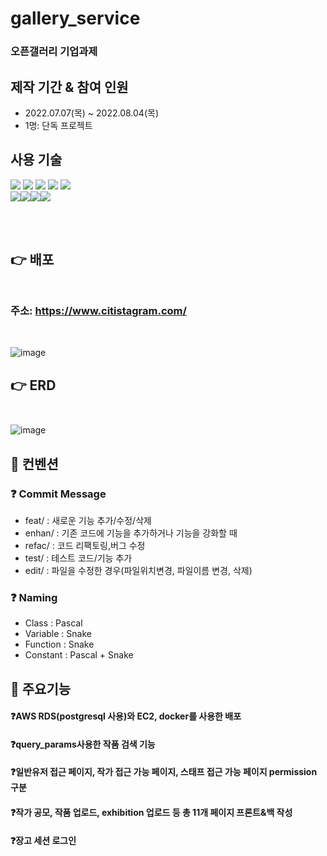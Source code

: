 # gallery_service
### 오픈갤러리 기업과제

## 제작 기간 & 참여 인원
- 2022.07.07(목) ~ 2022.08.04(목)
- 1명: 단독 프로젝트

## 사용 기술

<div style='flex'>
<img src="https://img.shields.io/badge/Python3.10.5-3776AB?style=for-the-badge&logo=Python&logoColor=white" >
  <img src="https://img.shields.io/badge/Django-092E20?style=for-the-badge&logo=Django&logoColor=white">
  <img src="https://img.shields.io/badge/JavaScript-F7DF1E?style=for-the-badge&logo=JavaScript&logoColor=white">
  <img src="https://img.shields.io/badge/HTML5-E34F26?style=for-the-badge&logo=HTML5&logoColor=white">
  <img src="https://img.shields.io/badge/CSS3-1572B6?style=for-the-badge&logo=CSS3&logoColor=white">
</div>
<div style="display:flex">
    <img src="https://img.shields.io/badge/PostgreSQL-4169E1?style=for-the-badge&logo=PostgreSQL&logoColor=white">
    <img src="https://img.shields.io/badge/Docker-2496ED?style=for-the-badge&logo=Docker&logoColor=white">
	<img src="https://img.shields.io/badge/Amazon EC2-FF9900?style=for-the-badge&logo=Amazon EC2&logoColor=white">
	<img src="https://img.shields.io/badge/Amazon RDS-527FFF?style=for-the-badge&logo=Amazon RDS&logoColor=white">

</div>

<br><br>

## 👉 배포 <br><br>
### 주소: https://www.citistagram.com/
<br>

![image](https://user-images.githubusercontent.com/104334219/190332676-b0791821-d79d-471f-8e27-2255b339f0ef.png)


## 👉 ERD <br><br>
![image](https://user-images.githubusercontent.com/104334219/190331848-0505941d-158a-4c8c-9ae8-1d51802fa750.png)

## 📌 컨벤션
### ❓ Commit Message
- feat/ : 새로운 기능 추가/수정/삭제
- enhan/ : 기존 코드에 기능을 추가하거나 기능을 강화할 때
- refac/ : 코드 리팩토링,버그 수정
- test/ : 테스트 코드/기능 추가
- edit/ : 파일을 수정한 경우(파일위치변경, 파일이름 변경, 삭제)

### ❓ Naming
- Class : Pascal 
- Variable : Snake 
- Function : Snake 
- Constant : Pascal + Snake


## 📌 주요기능
#### ❓AWS RDS(postgresql 사용)와 EC2, docker를 사용한 배포
#### ❓query_params사용한 작품 검색 기능
#### ❓일반유저 접근 페이지, 작가 접근 가능 페이지, 스태프 접근 가능 페이지 permission 구분
#### ❓작가 공모, 작품 업로드, exhibition 업로드 등 총 11개 페이지 프론트&백 작성
#### ❓장고 세션 로그인
